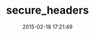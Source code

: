 ---
layout: post
title:  "secure_headers"
repo:   "twitter/secureheaders"
date:   2015-02-18 17:21:49
gemurl: https://github.com/twitter/secureheaders
---